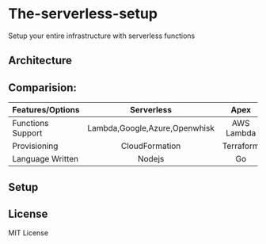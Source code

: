 # The-serverless-setup
Setup your entire infrastructure with serverless functions

## Architecture

## Comparision:

| Features/Options |        Serverless           |        Apex         |      Chalice          |       Zappa      |      SAM   |
| -----------------|:---------------------------:|:-------------------:|:---------------------:|:----------------:|:-----------:|
|Functions Support |Lambda,Google,Azure,Openwhisk | AWS Lambda | AWS Lambda| AWS Lambda| AWS Lambda  |
|Provisioning      | CloudFormation| Terraform | Cloudformation |Cloudformation|Cloudformation|YML/JSON Based Template |
|Language Written  |Nodejs | Go | Python| Python | Python|

## Setup

## License

MIT License
